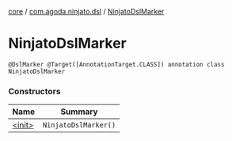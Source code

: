 [core](../../index.md) / [com.agoda.ninjato.dsl](../index.md) / [NinjatoDslMarker](./index.md)

# NinjatoDslMarker

`@DslMarker @Target([AnnotationTarget.CLASS]) annotation class NinjatoDslMarker`

### Constructors

| Name | Summary |
|---|---|
| [&lt;init&gt;](-init-.md) | `NinjatoDslMarker()` |
